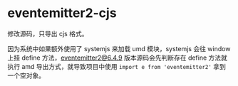 # eventemitter2-cjs

修改源码，只导出 cjs 格式。

因为系统中如果额外使用了 systemjs 来加载 umd 模块，systemjs 会往 window 上挂 define 方法，eventemitter2@6.4.9 版本源码会先判断存在 define 方法就执行 amd 导出方式，就导致项目中使用 `import e from 'eventemitter2'` 拿到一个空对象。
